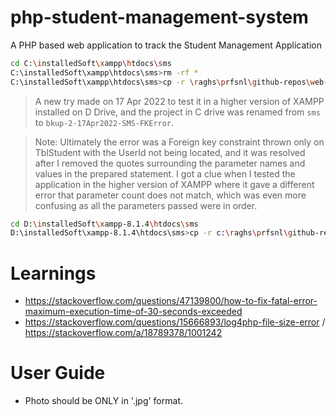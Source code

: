 # php-student-management-system
A PHP based web application to track the Student Management Application

```sh
cd C:\installedSoft\xampp\htdocs\sms
C:\installedSoft\xampp\htdocs\sms>rm -rf *
C:\installedSoft\xampp\htdocs\sms>cp -r \raghs\prfsnl\github-repos\web-dev-projects\01_student-mgmt-project\00-web-project\* .
```

> A new try made on 17 Apr 2022 to test it in a higher version of XAMPP installed on D Drive,
and the project in C drive was renamed from `sms` to `bkup-2-17Apr2022-SMS-FKError`.

> Note: Ultimately the error was a Foreign key constraint thrown only on TblStudent with the UserId not being located,
and it was resolved after I removed the quotes surrounding the parameter names and values in the prepared statement.
I got a clue when  I tested the application in the higher version of XAMPP where it gave a different error that parameter
count does not match, which was even more confusing as all the parameters passed were in order.

```sh
cd D:\installedSoft\xampp-8.1.4\htdocs\sms
D:\installedSoft\xampp-8.1.4\htdocs\sms>cp -r c:\raghs\prfsnl\github-repos\web-dev-projects\01_student-mgmt-project\bkup-2-17Apr2022-SMS-FKError\* .
```

# Learnings

* https://stackoverflow.com/questions/47139800/how-to-fix-fatal-error-maximum-execution-time-of-30-seconds-exceeded
* https://stackoverflow.com/questions/15666893/log4php-file-size-error / https://stackoverflow.com/a/18789378/1001242

# User Guide

* Photo should be ONLY in '.jpg' format. 
